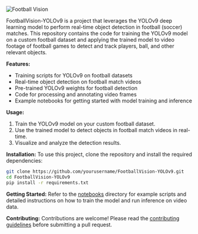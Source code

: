![Football Vision](fut_gif.gif)

FootballVision-YOLOv9 is a project that leverages the YOLOv9 deep learning model to perform real-time object detection in football (soccer) matches.
This repository contains the code for training the YOLOv9 model on a custom football dataset and applying the trained model to video footage of football games to detect and track players, ball, and other relevant objects.

**Features:**
- Training scripts for YOLOv9 on football datasets
- Real-time object detection on football match videos
- Pre-trained YOLOv9 weights for football detection
- Code for processing and annotating video frames
- Example notebooks for getting started with model training and inference

**Usage:**
1. Train the YOLOv9 model on your custom football dataset.
2. Use the trained model to detect objects in football match videos in real-time.
3. Visualize and analyze the detection results.

**Installation:**
To use this project, clone the repository and install the required dependencies:
```bash
git clone https://github.com/yourusername/FootballVision-YOLOv9.git
cd FootballVision-YOLOv9
pip install -r requirements.txt
```

**Getting Started:**
Refer to the [notebooks](notebooks) directory for example scripts and detailed instructions on how to train the model and run inference on video data.

**Contributing:**
Contributions are welcome! Please read the [contributing guidelines](CONTRIBUTING.md) before submitting a pull request.
